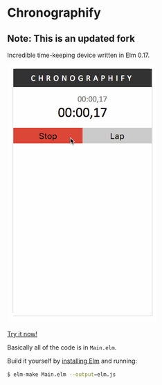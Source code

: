 # Chronographify

## Note: This is an updated fork

Incredible time-keeping device written in Elm 0.17.

[![](chrono.gif)](https://ohanhi.github.io/elm-chronographify)

[Try it now!](https://ohanhi.github.io/elm-chronographify)


Basically all of the code is in `Main.elm`.


Build it yourself by [installing Elm](http://elm-lang.org/install) and running:

```bash
$ elm-make Main.elm --output=elm.js
```
